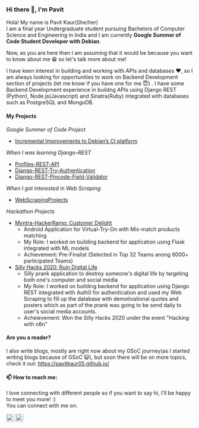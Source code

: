 ### Hi there 👋, I'm Pavit

Hola! My name is Pavit Kaur(She/her)  
I am a final year Undergraduate student pursuing Bachelors of Computer Science and Engineering in India and I am currently **Google Summer of Code Student Developer with Debian**.

Now, as you are here then I am assuming that it would be because you want to know about me :grin: so let's talk more about me!

I have keen interest in building and working with APIs and databases :heart:, so I am always looking for opportunities to work on Backend Development section of projects (let me know if you have one for me :innocent:) . I have some Backend Development experience in buildng APIs using Django REST (Python), Node.js(Javascript) and Sinatra(Ruby) integrated with databases such as PostgreSQL and MongoDB.

#### My Projects

*Google Summer of Code Project*

* [Incremental Improvements to Debian’s CI platform](https://summerofcode.withgoogle.com/projects/#6433686825730048)

*When I was learning Django-REST*

* [Profiles-REST-API](https://github.com/PavitKaur05/profiles-rest-api)
* [Django-REST-Try-Authentication](https://github.com/PavitKaur05/Django-REST-Try-Authentication)
* [Django-REST-Pincode-Field-Validator](https://github.com/PavitKaur05/Django-REST-Pincode-Field-Validator)

*When I got interested in Web Scraping*
* [WebScrapingProjects](https://github.com/PavitKaur05/WebScrapingProjects)

*Hackathon Projects*

* [Myntra-HackerRamp: Customer Delight ](https://github.com/PavitKaur05/Myntra-HackerRamp---Team-Natasha)
  - Android Application for Virtual-Try-On with Mix-match products matching 
  - My Role: I worked on building backend for application using Flask integrated with ML models
  - Achievement: Pre-Finalist (Selected in Top 32 Teams anong 6000+ participated Teams)
 * [Silly Hacks 2020: Ruin Digital Life](https://github.com/PavitKaur05/ruin-digital-life)
    - Silly prank application to destroy someone's digital life by targeting both one's computer and social media
    - My Role: I worked on building backend for application using Django REST integrated with Auth0 for authentication and used my Web Scraping to fill up the
      database with demotivational quotes and posters which as part of the prank was going to be send daily to user's social media accounts.
    - Acheievement: Won the Silly Hacks 2020 under the event "Hacking with n8n"


#### Are you a reader?

I also write blogs, mostly are right now about my GSoC journey(as I started writing blogs because of GSoC  :smiley_cat:), but soon there will be on more topics,
check it out: https://pavitkaur05.github.io/

#### 📫 How to reach me:  

 I love connecting with different people so if you want to say hi, I'll be happy to meet you more! :)  
 You can connect with me on:

<a href="https://twitter.com/PavitKaur4">
  <img align="left" alt="Pavit Kaur | Twitter" width="22px" src="https://raw.githubusercontent.com/peterthehan/peterthehan/master/assets/twitter.svg" />
</a>
<a href="https://www.linkedin.com/in/pavit-kaur-a23604178/">
  <img align="left" alt="Abhishek's LinkedIN" width="22px" src="https://raw.githubusercontent.com/peterthehan/peterthehan/master/assets/linkedin.svg" />
</a>

<!--
**PavitKaur05/PavitKaur05** is a ✨ _special_ ✨ repository because its `README.md` (this file) appears on your GitHub profile.

Here are some ideas to get you started:

- 🔭 I’m currently working on ...
- 🌱 I’m currently learning ...
- 👯 I’m looking to collaborate on ...
- 🤔 I’m looking for help with ...
- 💬 Ask me about ...
- 📫 How to reach me: ...
- 😄 Pronouns: ...
- ⚡ Fun fact: ...
-->
